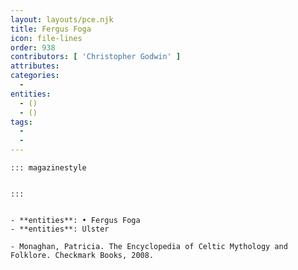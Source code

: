 ```yaml
---
layout: layouts/pce.njk
title: Fergus Foga
icon: file-lines
order: 938
contributors: [ 'Christopher Godwin' ]
attributes:
categories:
  - 
entities:
  - ()
  - ()
tags:
  - 
  - 
---
```

``` tab [group1:Info]
::: magazinestyle


:::
```
``` tab [group1:Attributes]
```
``` tab [group1:Entities]
- **entities**: • Fergus Foga
- **entities**: Ulster
```
``` tab [group1:Sources]
- Monaghan, Patricia. The Encyclopedia of Celtic Mythology and Folklore. Checkmark Books, 2008.
```
